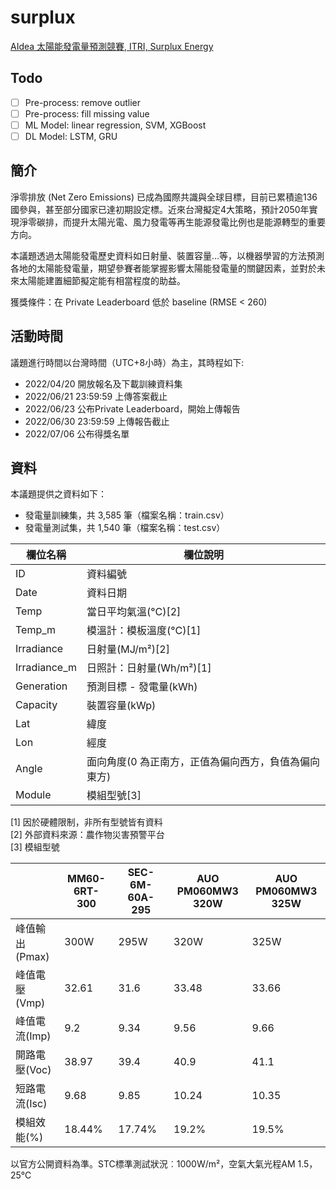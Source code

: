 # surplux
 [AIdea 太陽能發電量預測競賽, ITRI, Surplux Energy](https://aidea-web.tw/topic/09679060-518a-4e6f-94db-53c7d8de8138)
 
## Todo
- [ ] Pre-process: remove outlier
- [ ] Pre-process: fill missing value
- [ ] ML Model: linear regression, SVM, XGBoost
- [ ] DL Model: LSTM, GRU

## 簡介
淨零排放 (Net Zero Emissions) 已成為國際共識與全球目標，目前已累積逾136國參與，甚至部分國家已達初期設定標。近來台灣擬定4大策略，預計2050年實現淨零碳排，而提升太陽光電、風力發電等再生能源發電比例也是能源轉型的重要方向。

本議題透過太陽能發電歷史資料如日射量、裝置容量…等，以機器學習的方法預測各地的太陽能發電量，期望參賽者能掌握影響太陽能發電量的關鍵因素，並對於未來太陽能建置細節擬定能有相當程度的助益。

獲獎條件：在 Private Leaderboard 低於 baseline (RMSE < 260)

## 活動時間
議題進行時間以台灣時間（UTC+8小時）為主，其時程如下:
- 2022/04/20	開放報名及下載訓練資料集
- 2022/06/21 23:59:59	上傳答案截止
- 2022/06/23	公布Private Leaderboard，開始上傳報告
- 2022/06/30 23:59:59	上傳報告截止
- 2022/07/06	公布得獎名單

## 資料
本議題提供之資料如下：  
- 發電量訓練集，共 3,585 筆（檔案名稱：train.csv）
- 發電量測試集，共 1,540 筆（檔案名稱：test.csv）

| 欄位名稱     | 欄位說明                                             |
| ------------ | ---------------------------------------------------- |
| ID           | 資料編號                                             |
| Date         | 資料日期                                             |
| Temp         | 當日平均氣溫(°C)\[2\]                                |
| Temp_m       | 模溫計：模板溫度(°C)\[1\]                            |
| Irradiance   | 日射量(MJ/m²)\[2\]                                   |
| Irradiance_m | 日照計：日射量(Wh/m²)\[1\]                           |
| Generation   | 預測目標 - 發電量(kWh)                               |
| Capacity     | 裝置容量(kWp)                                        |
| Lat          | 緯度                                                 |
| Lon          | 經度                                                 |
| Angle        | 面向角度(0 為正南方，正值為偏向西方，負值為偏向東方) |
| Module       | 模組型號\[3\]                                        |

[1] 因於硬體限制，非所有型號皆有資料  
[2] 外部資料來源：農作物災害預警平台  
[3] 模組型號  

|                 | MM60-6RT-300 | SEC-6M-60A-295 | AUO PM060MW3 320W | AUO PM060MW3 325W |
| --------------- | ------------ | -------------- | ----------------- | ----------------- |
| 峰值輸出(Pmax)   | 300W           | 295W              | 320W              | 325W |
| 峰值電壓(Vmp)    | 32.61          | 31.6              | 33.48             | 33.66 |
| 峰值電流(Imp)    | 9.2            | 9.34              | 9.56              | 9.66 |
| 開路電壓(Voc)    | 38.97          | 39.4              | 40.9              | 41.1 |
| 短路電流(Isc)    | 9.68           | 9.85              | 10.24             | 10.35 |
| 模組效能(%)      | 18.44%         | 17.74%            | 19.2%             | 19.5% |

以官方公開資料為準。STC標準測試狀況︰1000W/m²，空氣大氣光程AM 1.5，25℃
